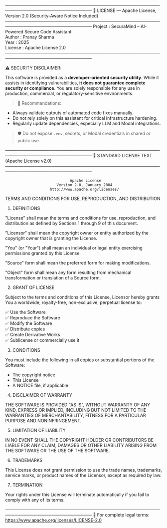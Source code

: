──────────────────────────────────────────────────────────────────────────────
🔐 LICENSE — Apache License, Version 2.0 (Security-Aware Notice Included)
──────────────────────────────────────────────────────────────────────────────
Project   : SecuraMind – AI-Powered Secure Code Assistant  
Author    : Pranay Sharma  
Year      : 2025  
License   : Apache License 2.0  
──────────────────────────────────────────────────────────────────────────────

⚠️ SECURITY DISCLAIMER:

This software is provided as a **developer-oriented security utility**.
While it assists in identifying vulnerabilities, **it does not guarantee
complete security or compliance**. You are solely responsible for any use
in production, commercial, or regulatory-sensitive environments.

> 📌 Recommendations:
- Always validate outputs of automated code fixes manually.
- Do not rely solely on this assistant for critical infrastructure hardening.
- Regularly update dependencies, especially LLM and Modal integrations.

> 🛡️ Do not expose `.env`, secrets, or Modal credentials in shared or public use.

──────────────────────────────────────────────────────────────────────────────
📄 STANDARD LICENSE TEXT (Apache License v2.0)
──────────────────────────────────────────────────────────────────────────────

                                 Apache License
                           Version 2.0, January 2004
                        http://www.apache.org/licenses/

TERMS AND CONDITIONS FOR USE, REPRODUCTION, AND DISTRIBUTION

1. DEFINITIONS

"License" shall mean the terms and conditions for use, reproduction, and
distribution as defined by Sections 1 through 9 of this document.

"Licensor" shall mean the copyright owner or entity authorized by
the copyright owner that is granting the License.

"You" (or "Your") shall mean an individual or legal entity exercising
permissions granted by this License.

"Source" form shall mean the preferred form for making modifications.

"Object" form shall mean any form resulting from mechanical transformation
or translation of a Source form.

2. GRANT OF LICENSE

Subject to the terms and conditions of this License, Licensor hereby grants
You a worldwide, royalty-free, non-exclusive, perpetual license to:

✅ Use the Software  
✅ Reproduce the Software  
✅ Modify the Software  
✅ Distribute copies  
✅ Create Derivative Works  
✅ Sublicense or commercially use it

3. CONDITIONS

You must include the following in all copies or substantial portions of the
Software:

- The copyright notice  
- This License  
- A NOTICE file, if applicable

4. DISCLAIMER OF WARRANTY

THE SOFTWARE IS PROVIDED "AS IS", WITHOUT WARRANTY OF ANY KIND, EXPRESS OR
IMPLIED, INCLUDING BUT NOT LIMITED TO THE WARRANTIES OF MERCHANTABILITY,
FITNESS FOR A PARTICULAR PURPOSE AND NONINFRINGEMENT.

5. LIMITATION OF LIABILITY

IN NO EVENT SHALL THE COPYRIGHT HOLDER OR CONTRIBUTORS BE LIABLE FOR ANY
CLAIM, DAMAGES OR OTHER LIABILITY ARISING FROM THE SOFTWARE OR THE USE OF
THE SOFTWARE.

6. TRADEMARKS

This License does not grant permission to use the trade names, trademarks,
service marks, or product names of the Licensor, except as required by law.

7. TERMINATION

Your rights under this License will terminate automatically if you fail to
comply with any of its terms.

──────────────────────────────────────────────────────────────────────────────
🔗 For complete legal terms: https://www.apache.org/licenses/LICENSE-2.0
